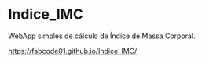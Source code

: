 # Indice_IMC

WebApp simples de cálculo de Índice de Massa Corporal.

https://fabcode01.github.io/Indice_IMC/
